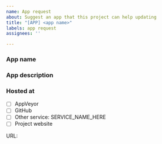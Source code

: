 ```yaml
---
name: App request
about: Suggest an app that this project can help updating
title: "[APP] <app name>"
labels: app request
assignees: ''

---
```


### App name
<name of the app to add>

### App description
<Oneliner description of app>

### Hosted at
<Click appropriate box after submitting issue>

- [ ] AppVeyor
- [ ] GitHub
- [ ] Other service: SERVICE_NAME_HERE
- [ ] Project website

URL: 
<AppVeyor or GitHub is preferred over project websites>
